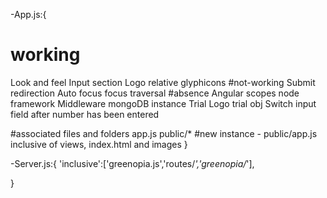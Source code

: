 -App.js:{
# working
Look and feel
Input section
Logo relative
glyphicons
#not-working
Submit redirection
Auto focus
focus traversal
#absence
Angular scopes
node framework
Middleware
mongoDB instance
Trial Logo
trial obj
Switch input field after number has been entered

#associated files and folders
app.js
public/*
#new instance - public/app.js
inclusive of views, index.html and images
}


<!-- To run node server:
type node server.js from upper 'greenopia' directory
initiate mongo daemon by typing 'mongod'
To access mongo Database, type 'mongo' in another terminal\
type "mongorestore dump" to restore Database from dump -->

-Server.js:{
  'inclusive':['greenopia.js','routes/*','greenopia/*'],
  


}
